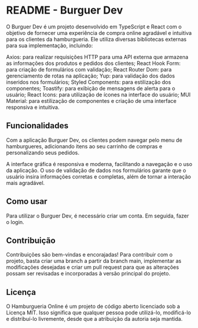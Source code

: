# README - Burguer Dev

O Burguer Dev é um projeto desenvolvido em TypeScript e React com o objetivo de fornecer uma experiência de compra online agradável e intuitiva para os clientes da hamburgueria. Ele utiliza diversas bibliotecas externas para sua implementação, incluindo:

Axios: para realizar requisições HTTP para uma API externa que armazena as informações dos produtos e pedidos dos clientes;
React Hook Form: para criação de formulários com validação;
React Router Dom: para gerenciamento de rotas na aplicação;
Yup: para validação dos dados inseridos nos formulários;
Styled Components: para estilização dos componentes;
Toastify: para exibição de mensagens de alerta para o usuário;
React Icons: para utilização de ícones na interface do usuário;
MUI Material: para estilização de componentes e criação de uma interface responsiva e intuitiva.

## Funcionalidades
Com a aplicação Burguer Dev, os clientes podem navegar pelo menu de hamburgueres, adicionando itens ao seu carrinho de compras e personalizando seus pedidos.

A interface gráfica é responsiva e moderna, facilitando a navegação e o uso da aplicação. O uso de validação de dados nos formulários garante que o usuário insira informações corretas e completas, além de tornar a interação mais agradável.

## Como usar
Para utilizar o Burguer Dev, é necessário criar um conta. Em seguida, fazer o login.

## Contribuição
Contribuições são bem-vindas e encorajadas! Para contribuir com o projeto, basta criar uma branch a partir da branch main, implementar as modificações desejadas e criar um pull request para que as alterações possam ser revisadas e incorporadas à versão principal do projeto.

## Licença
O Hamburgueria Online é um projeto de código aberto licenciado sob a Licença MIT. Isso significa que qualquer pessoa pode utilizá-lo, modificá-lo e distribuí-lo livremente, desde que a atribuição da autoria seja mantida.
